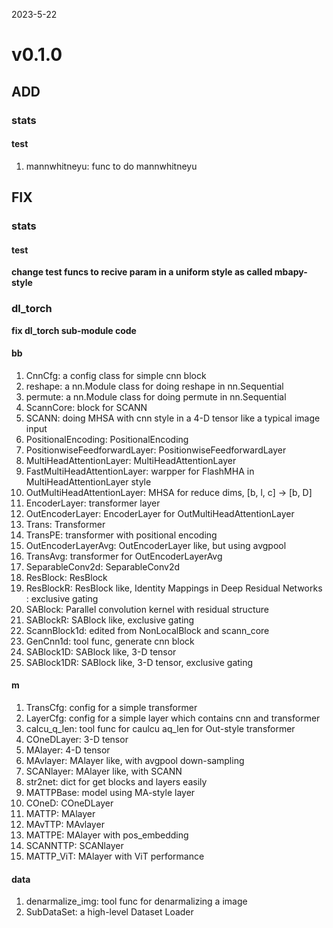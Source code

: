 <!--
 * @Date: 2024-06-02 12:15:11
 * @LastEditors: BHM-Bob 2262029386@qq.com
 * @LastEditTime: 2024-06-02 12:15:31
 * @Description: 
-->
2023-5-22


# v0.1.0

## ADD
### stats
#### test
1. mannwhitneyu: func to do mannwhitneyu

## FIX
### stats
#### test
**change test funcs to recive param in a uniform style as called mbapy-style**
### dl_torch
**fix dl_torch sub-module code**
#### bb
1. CnnCfg: a config class for simple cnn block
2. reshape: a nn.Module class for doing reshape in nn.Sequential
3. permute: a nn.Module class for doing permute in nn.Sequential
4. ScannCore: block for SCANN
5. SCANN: doing MHSA with cnn style in a 4-D tensor like a typical image input
6. PositionalEncoding: PositionalEncoding
7. PositionwiseFeedforwardLayer: PositionwiseFeedforwardLayer
8. MultiHeadAttentionLayer: MultiHeadAttentionLayer
9. FastMultiHeadAttentionLayer: warpper for FlashMHA in MultiHeadAttentionLayer style
10. OutMultiHeadAttentionLayer: MHSA for reduce dims, [b, l, c] -> [b, D]
11. EncoderLayer: transformer layer
12. OutEncoderLayer: EncoderLayer for OutMultiHeadAttentionLayer
13. Trans: Transformer
14. TransPE: transformer with positional encoding
15. OutEncoderLayerAvg: OutEncoderLayer like, but using avgpool
16. TransAvg: transformer for OutEncoderLayerAvg
17. SeparableConv2d: SeparableConv2d
18. ResBlock: ResBlock
19. ResBlockR: ResBlock like, Identity Mappings in Deep Residual Networks : exclusive gating
20. SABlock: Parallel convolution kernel with residual structure
21. SABlockR: SABlock like, exclusive gating
22. ScannBlock1d: edited from NonLocalBlock and scann_core
23. GenCnn1d: tool func, generate cnn block
24. SABlock1D: SABlock like, 3-D tensor
25. SABlock1DR: SABlock like, 3-D tensor, exclusive gating
#### m
1. TransCfg: config for a simple transformer
2. LayerCfg: config for a simple layer which contains cnn and transformer
3. calcu_q_len: tool func for caulcu aq_len for Out-style transformer
4. COneDLayer: 3-D tensor
5. MAlayer: 4-D tensor
6. MAvlayer: MAlayer like, with avgpool down-sampling
7. SCANlayer: MAlayer like, with SCANN
8. str2net: dict for get blocks and layers easily
9. MATTPBase: model using MA-style layer
10. COneD: COneDLayer
11. MATTP: MAlayer
12. MAvTTP: MAvlayer
13. MATTPE: MAlayer with pos_embedding
14. SCANNTTP: SCANlayer
15. MATTP_ViT: MAlayer with ViT performance
#### data
1. denarmalize_img: tool func for denarmalizing a image
2. SubDataSet: a high-level Dataset Loader